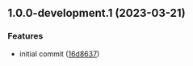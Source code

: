 ## 1.0.0-development.1 (2023-03-21)


### Features

* initial commit ([16d8637](https://github.com/flow-build/timer-worker/commit/16d86376ddfd109851c537e419bf0f2f18cba73d))
